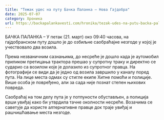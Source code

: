```yaml
---
title: "Тежак удес на путу Бачка Паланка – Нова Гајдобра"
date: 2025-07-07
category: Хроника
url: https://backapalankavesti.com/hronika/tezak-udes-na-putu-backa-palanka-nova-gajdobra/
---
```


БАЧКА ПАЛАНКА – У петак (21. март) око 09:40 часова, на гајдобранском путу дошло је до озбиљне саобраћајне незгоде у којој је учествовало два возила.

Према незваничним сазнањима, до несреће је дошло када је аутомобил приликом претицања трактора прешао у супротну траку и директно се сударио са возилом које је долазило из супротног правца. На фотографији се види да је једно од возила завршило у каналу поред пута. На лице места одмах су стигле екипе Хитне помоћи и полиције. Више особа је повређено, али за сада није познат степен њихових повреда.

Саобраћај на том делу пута је у потпуности обустављен, а полиција врши увиђај како би утврдила тачне околности несреће. Возачима се саветује да користе алтернативне правце док траје увиђај и рашчишћавање места незгоде.
